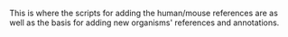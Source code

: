 This is where the scripts for adding the human/mouse references are as well as the basis for adding new organisms' references and annotations.
